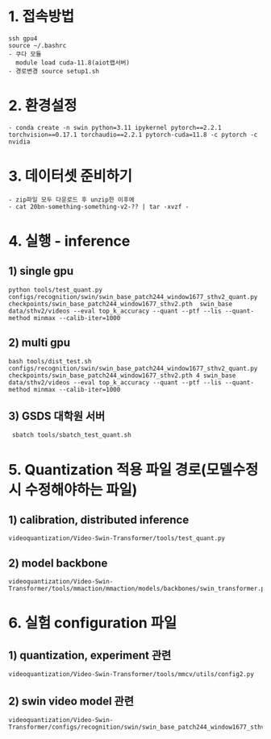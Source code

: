 # 1. 접속방법
    ssh gpu4
    source ~/.bashrc
    - 쿠다 모듈
      module load cuda-11.8(aiot랩서버)
    - 경로변경 source setup1.sh
    
# 2. 환경설정
    - conda create -n swin python=3.11 ipykernel pytorch==2.2.1 torchvision==0.17.1 torchaudio==2.2.1 pytorch-cuda=11.8 -c pytorch -c nvidia

# 3. 데이터셋 준비하기
    - zip파일 모두 다운로드 후 unzip한 이후에
    - cat 20bn-something-something-v2-?? | tar -xvzf -

  
# 4. 실행 - inference
   
## 1) single gpu
    python tools/test_quant.py configs/recognition/swin/swin_base_patch244_window1677_sthv2_quant.py       
    checkpoints/swin_base_patch244_window1677_sthv2.pth  swin_base data/sthv2/videos --eval top_k_accuracy --quant --ptf --lis --quant-
    method minmax --calib-iter=1000
## 2) multi gpu
    bash tools/dist_test.sh  configs/recognition/swin/swin_base_patch244_window1677_sthv2_quant.py 
    checkpoints/swin_base_patch244_window1677_sthv2.pth 4 swin_base data/sthv2/videos --eval top_k_accuracy --quant --ptf --lis --quant-
    method minmax --calib-iter=1000
    
## 3) GSDS 대학원 서버 
     sbatch tools/sbatch_test_quant.sh

# 5. Quantization 적용 파일 경로(모델수정시 수정해야하는 파일)

## 1) calibration, distributed inference 
    videoquantization/Video-Swin-Transformer/tools/test_quant.py
## 2) model backbone
    videoquantization/Video-Swin-Transformer/tools/mmaction/mmaction/models/backbones/swin_transformer.py

# 6. 실험 configuration 파일

## 1) quantization, experiment 관련
    videoquantization/Video-Swin-Transformer/tools/mmcv/utils/config2.py
## 2) swin video model 관련
    videoquantization/Video-Swin-Transformer/configs/recognition/swin/swin_base_patch244_window1677_sthv2_quant.py
